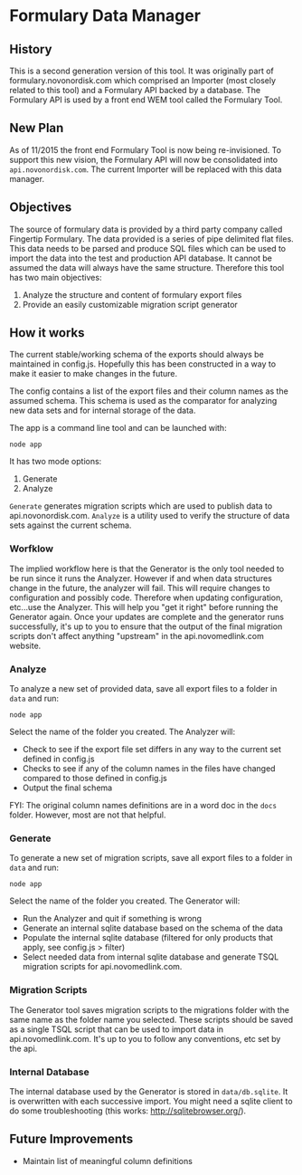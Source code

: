 # Formulary Data Manager

## History
This is a second generation version of this tool. It was originally part of formulary.novonordisk.com which comprised an Importer (most closely related to this tool) and a Formulary API backed by a database. The Formulary API is used by a front end WEM tool called the Formulary Tool.

## New Plan
As of 11/2015 the front end Formulary Tool is now being re-invisioned. To support this new vision, the Formulary API will now be consolidated into `api.novonordisk.com`. The current Importer will be replaced with this data manager. 

## Objectives
The source of formulary data is provided by a third party company called Fingertip Formulary. The data provided is a series of pipe delimited flat files. This data needs to be parsed and produce SQL files which can be used to import the data into the test and production API database. It cannot be assumed the data will always have the same structure. Therefore this tool has two main objectives:

1. Analyze the structure and content of formulary export files
2. Provide an easily customizable migration script generator

## How it works
The current stable/working schema of the exports should always be maintained in config.js. Hopefully this has been constructed in a way to make it easier to make changes in the future.

The config contains a list of the export files and their column names as the assumed schema. This schema is used as the comparator for analyzing new data sets and for internal storage of the data.

The app is a command line tool and can be launched with:

    node app

It has two mode options:
1. Generate
2. Analyze

`Generate` generates migration scripts which are used to publish data to api.novonordisk.com. `Analyze` is a utility used to verify the structure of data sets against the current schema.

### Worfklow
The implied workflow here is that the Generator is the only tool needed to be run since it runs the Analyzer. However if and when data structures change in the future, the analyzer will fail. This will require changes to configuration and possibly code. Therefore when updating configuration, etc...use the Analyzer. This will help you "get it right" before running the Generator again. Once your updates are complete and the generator runs successfully, it's up to you to ensure that the output of the final migration scripts don't affect anything "upstream" in the api.novomedlink.com website. 

### Analyze
To analyze a new set of provided data, save all export files to a folder in `data`  and run:
    
    node app

Select the name of the folder you created. The Analyzer will:

* Check to see if the export file set differs in any way to the current set defined in config.js
* Checks to see if any of the column names in the files have changed compared to those defined in config.js
* Output the final schema

FYI: The original column names definitions are in a word doc in the `docs` folder. However, most are not that helpful.

### Generate
To generate a new set of migration scripts, save all export files to a folder in `data` and run:
    
    node app

Select the name of the folder you created. The Generator will:

* Run the Analyzer and quit if something is wrong
* Generate an internal sqlite database based on the schema of the data
* Populate the internal sqlite database (filtered for only products that apply, see config.js > filter)
* Select needed data from internal sqlite database and generate TSQL migration scripts for api.novomedlink.com. 

### Migration Scripts
The Generator tool saves migration scripts to the migrations folder with the same name as the folder name you selected. These scripts should be saved as a single TSQL script that can be used to import data in api.novomedlink.com. It's up to you to follow any conventions, etc set by the api.

### Internal Database
The internal database used by the Generator is stored in `data/db.sqlite`. It is overwritten with each successive import. You might need a sqlite client to do some troubleshooting (this works: http://sqlitebrowser.org/).

## Future Improvements
* Maintain list of meaningful column definitions
